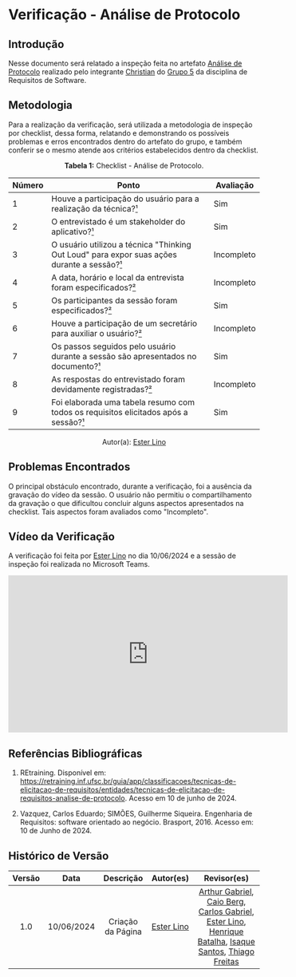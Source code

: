 # Verificação - Análise de Protocolo

## Introdução

Nesse documento será relatado a inspeção feita no artefato [Análise de Protocolo](https://requisitos-de-software.github.io/2024.1-Sinesp_Cidadao/elicitacao/tecnicas/AnaliseDeProtocolo/) realizado pelo integrante [Christian](https://github.com/crstyhs) do [Grupo 5](https://github.com/Requisitos-de-Software/2024.1-Sinesp_Cidadao) da disciplina de Requisitos de Software.

## Metodologia

Para a realização da verificação, será utilizada a metodologia de inspeção por checklist, dessa forma, relatando e demonstrando os possíveis problemas e erros encontrados dentro do artefato do grupo, e também conferir se o mesmo atende aos critérios estabelecidos dentro da checklist.

<font><p style="text-align: center">**Tabela 1:** Checklist - Análise de Protocolo.</p></font>

| Número | Ponto | Avaliação |
| ------------- | ------------- | ------------- |
| 1 | Houve a participação do usuário para a realização da técnica?[¹](#ref1) | Sim |
| 2 | O entrevistado é um stakeholder do aplicativo?[¹](#ref1) | Sim |
| 3 | O usuário utilizou a técnica "Thinking Out Loud" para expor suas ações durante a sessão?[¹](#ref1)| Incompleto |
| 4 | A data, horário e local da entrevista foram especificados?[²](#ref2) | Incompleto |
| 5 | Os participantes da sessão foram especificados?[²](#ref2) | Sim |
| 6 | Houve a participação de um secretário para auxiliar o usuário?[²](#ref2) | Incompleto  |
| 7 | Os passos seguidos pelo usuário durante a sessão são apresentados no documento?[¹](#ref1) | Sim  |
| 8 | As respostas do entrevistado foram devidamente registradas?[²](#ref2) | Incompleto |
| 9 | Foi elaborada uma tabela resumo com todos os requisitos elicitados após a sessão?[¹](#ref1) | Sim |
<div align="center">Autor(a): <a href="https://github.com/esteerlino">Ester Lino</a></div>

## Problemas Encontrados

O principal obstáculo encontrado, durante a verificação, foi a ausência da gravação do vídeo da sessão. O usuário não permitiu o compartilhamento da gravação o que dificultou concluir alguns aspectos apresentados na checklist. Tais aspectos foram avaliados como "Incompleto".

## Vídeo da Verificação

A verificação foi feita por [Ester Lino](https://github.com/esteerlino) no dia 10/06/2024 e a sessão de inspeção foi realizada no Microsoft Teams.

<iframe width="560" height="315" src="https://www.youtube.com/embed/SfSWEAMKlqg?si=lp3DcbNqY3wlA937" title="YouTube video player" frameborder="0" allow="accelerometer; autoplay; clipboard-write; encrypted-media; gyroscope; picture-in-picture; web-share" referrerpolicy="strict-origin-when-cross-origin" allowfullscreen></iframe>

## Referências Bibliográficas

<a id="ref1"></a>

1. REtraining. Disponível em: https://retraining.inf.ufsc.br/guia/app/classificacoes/tecnicas-de-elicitacao-de-requisitos/entidades/tecnicas-de-elicitacao-de-requisitos-analise-de-protocolo. Acesso em 10 de junho de 2024.

<a id="ref2"></a>

2. Vazquez, Carlos Eduardo; SIMÕES, Guilherme Siqueira. Engenharia de Requisitos: software orientado ao negócio. Brasport, 2016. Acesso em: 10 de Junho de 2024.

## Histórico de Versão

| Versão |    Data    |                      Descrição                      |      Autor(es)      | Revisor(es)  |
| :----: | :--------: | :-------------------------------------------------: | :-----------------: | :----------: |
|  1.0   | 10/06/2024 | Criação da Página | [Ester Lino](https://github.com/esteerlino) |  [Arthur Gabriel](ArthurGabrieel), [Caio Berg](https://github.com/Caio-bergbjj), [Carlos Gabriel](https://github.com/TheCarlosRamos), [Ester Lino](https://github.com/esteerlino), [Henrique Batalha](https://github.com/HeBatalha), [Isaque Santos](https://github.com/IsaqueSH), [Thiago Freitas](https://github.com/thiagorfreitas) |
